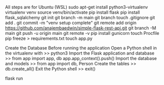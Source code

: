 All steps are for Ubuntu (WSL)
sudo apt-get install python3-virtualenv
virtualenv venv
source venv/bin/activate
pip install flask
pip install flask_sqlalchemy
git init
git branch -m main
git branch
touch .gitignore
git add .
git commit -m "venv setup complete"
git remote add origin https://github.com/anajembaedwin/simple-flask-rest-api.git
git branch -M main
git push -u origin main
git remote -v
pip install gunicorn
touch Procfile
pip freeze > requirements.txt
touch app.py

Create the Database Before running the application
Open a Python shell in the virtualenv with >> python3
Import the Flask application and database >> from app import app, db
app.app_context().push()
Import the database and models >> from app import db, Person
Create the tables >> db.create_all()
Exit the Python shell >> exit()

flask run